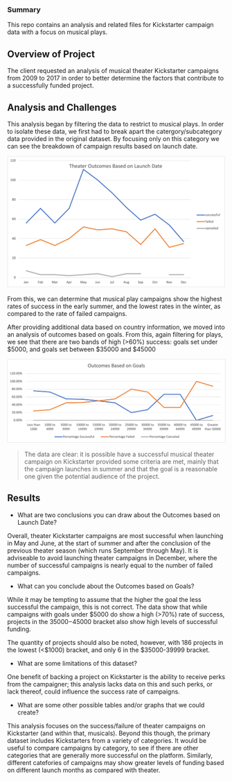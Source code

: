 ### Summary

This repo contains an analysis and related files for Kickstarter campaign data with a focus on musical plays.

## Overview of Project

The client requested an analysis of musical theater Kickstarter campaigns from 2009 to 2017 in order to better determine the factors that contribute to a successfully funded project.

## Analysis and Challenges

This analysis began by filtering the data to restrict to musical plays. In order to isolate these data, we first had to break apart the catergory/subcategory data provided in the original dataset. By focusing only on this category we can see the breakdown of campaign results based on launch date.

![Theatre_Outcomes_vs_Launch](/resources/Theater_Outcomes_vs_Launch.png)

From this, we can determine that musical play campaigns show the highest rates of success in the early summer, and the lowest rates in the winter, as compared to the rate of failed campaigns.

After providing additional data based on country information, we moved into an analysis of outcomes based on goals. From this, again filtering for plays, we see that there are two bands of high (>60%) success: goals set under $5000, and goals set between $35000 and $45000

![Outcomes_vs_Goals](/resources/Outcomes_vs_Goals.png)

> The data are clear: it is possible have a successful musical theater campaign on Kickstarter provided some criteria are met, mainly that the campaign launches in summer and that the goal is a reasonable one given the potential audience of the project.

## Results

- What are two conclusions you can draw about the Outcomes based on Launch Date?

Overall, theater Kickstarter campaigns are most successful when launching in May and June, at the start of summer and after the conclusion of the previous theater season (which runs September through May). It is adviseable to avoid launching theater campaigns in December, where the number of successful campaigns is nearly equal to the number of failed campaigns.

- What can you conclude about the Outcomes based on Goals?

While it may be tempting to assume that the higher the goal the less successful the campaign, this is not correct. The data show that while campaigns with goals under $5000 do show a high (>70%) rate of success, projects in the $35000-$45000 bracket also show high levels of successful funding.

The quantity of projects should also be noted, however, with 186 projects in the lowest (<$1000) bracket, and only 6 in the $35000-39999 bracket.

- What are some limitations of this dataset?

One benefit of backing a project on Kickstarter is the ability to receive perks from the campaigner; this analysis lacks data on this and such perks, or lack thereof, could influence the success rate of campaigns.

- What are some other possible tables and/or graphs that we could create?

This analysis focuses on the success/failure of theater campaigns on Kickstarter (and within that, musicals). Beyond this though, the primary dataset includes Kickstarters from a variety of categories. It would be useful to compare campaigns by category, to see if there are other categories that are generally more successful on the platform. Similarly, different catefories of campaigns may show greater levels of funding based on different launch months as compared with theater.


